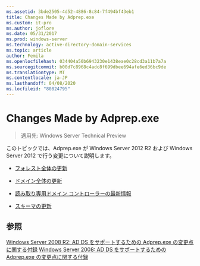 ```yaml
---
ms.assetid: 3bde2505-4d52-4886-8c84-7f494bf43eb1
title: Changes Made by Adprep.exe
ms.custom: it-pro
ms.author: joflore
ms.date: 05/31/2017
ms.prod: windows-server
ms.technology: active-directory-domain-services
ms.topic: article
author: Femila
ms.openlocfilehash: 034404a50b6943230e1438eae0c28cd3a11b7a7a
ms.sourcegitcommit: b00d7c8968c4adc8f699dbee694afe6ed36bc9de
ms.translationtype: MT
ms.contentlocale: ja-JP
ms.lasthandoff: 04/08/2020
ms.locfileid: "80824795"
---
```

# <a name="changes-made-by-adprepexe"></a>Changes Made by Adprep.exe

>適用先: Windows Server Technical Preview

このトピックでは、Adprep.exe が Windows Server 2012 R2 および Windows Server 2012 で行う変更について説明します。  
  
-   [フォレスト全体の更新](../../../ad-ds/deploy/RODC/Forest-Wide-Updates.md)  
  
-   [ドメイン全体の更新](../../../ad-ds/deploy/Domain-Wide-Updates.md)  
  
-   [読み取り専用ドメイン コントローラーの最新情報](../../../ad-ds/deploy/RODC/Read-Only-Domain-Controller-Updates.md)  
  
-   [スキーマの更新](../../../ad-ds/deploy/Schema-Updates.md)  
  
## <a name="see-also"></a>参照  
[Windows Server 2008 R2: AD DS をサポートするための Adprep.exe の変更点に関する付録](https://technet.microsoft.com/library/dd378876(v=ws.10).aspx)  
[Windows Server 2008: AD DS をサポートするための Adprep.exe の変更点に関する付録](https://technet.microsoft.com/library/cc770703(v=ws.10).aspx)  
  


